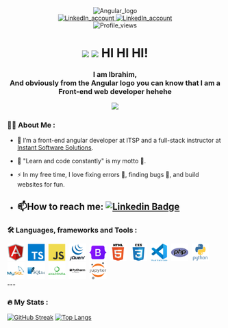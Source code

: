 <div id="header" align="center">
  <img src="https://media.giphy.com/media/XEDIHHp3i8bVoEdxd7/giphy.gif" width="200" alt="Angular_logo"/>
</div>
<div id="badge" align="center">
  <a href="https://www.linkedin.com/in/ibrahim-mohamed-hussein/">
    <img src="https://img.shields.io/badge/LinkedIn-blue?logo=linkedin&logoColor=white&style=for-the-badge" alt="LinkedIn_account">
  </a>
  <a href="https://ibrahim-mohamedh.github.io/IbrahimMohamed/">
    <img src="https://img.shields.io/badge/Portfolio-1f6af5?style=for-the-badge&logo=brave&logoColor=white" alt="LinkedIn_account">
  </a>
</div>
<div id="visits" align="center">
  <img src="https://komarev.com/ghpvc/?username=Ibrahim-MohamedH&style=for-the-badge&color=blue" alt="Profile_views"/>
</div>
<h1 align="center">
  <img src="https://media.giphy.com/media/hvRJCLFzcasrR4ia7z/giphy.gif" width="40px"/>
  <img src="https://media.giphy.com/media/QWvra259h4LCvdJnxP/giphy.gif" width="40px"/>
  HI HI HI!
</h1>
<h3 align="center">
  I am Ibrahim, <br>
  And obviously from the Angular logo you can know that I am a Front-end web developer hehehe
 </h3>
<div id="banner" align="center">
  <img src="https://media.giphy.com/media/SWoSkN6DxTszqIKEqv/giphy.gif" width="50%"/>
</div>

### :man_technologist: About Me :
  - :telescope: I’m a front-end angular developer at ITSP and a full-stack instructor at [Instant Software Solutions](https://www.linkedin.com/company/instantsoftwaresolution/).

- :seedling: "Learn and code constantly" is my motto 💙.

- :zap: In my free time, I love fixing errors 👀, finding bugs 🐛, and build websites for fun.

- :mailbox:How to reach me: [![Linkedin Badge](https://img.shields.io/badge/LinkedIn-blue?style=flat&logo=Linkedin&logoColor=white)](https://www.linkedin.com/in/ibrahim-mohamed-hussein/)
  ---

### :hammer_and_wrench: Languages, frameworks and Tools :
<div id="tools">
  <img src="https://github.com/devicons/devicon/blob/master/icons/angularjs/angularjs-original.svg" alt="Angular" width="40" height="40"/>&nbsp;
  <img src="https://github.com/devicons/devicon/blob/master/icons/typescript/typescript-original.svg" alt="TypeScript" width="40" height="40"/>&nbsp;
  <img src="https://github.com/devicons/devicon/blob/master/icons/javascript/javascript-original.svg" alt="JavaScript" width="40" height="40"/>&nbsp;
  <img src="https://github.com/devicons/devicon/blob/master/icons/jquery/jquery-original-wordmark.svg" alt="Jquery" width="40" height="40"/>&nbsp;
  <img src="https://github.com/devicons/devicon/blob/master/icons/bootstrap/bootstrap-original.svg" alt="Bootstrap" width="40" height="40"/>&nbsp;
  <img src="https://github.com/devicons/devicon/blob/master/icons/html5/html5-original-wordmark.svg" alt="HTML5" width="40" height="40"/>&nbsp;
  <img src="https://github.com/devicons/devicon/blob/master/icons/css3/css3-original-wordmark.svg" alt="CSS" width="40" height="40"/>&nbsp;
  <img src="https://github.com/devicons/devicon/blob/master/icons/vscode/vscode-original-wordmark.svg" alt="VSCode" width="40" height="40"/>&nbsp;
  <img src="https://github.com/devicons/devicon/blob/master/icons/php/php-original.svg" alt="PHP" width="40" height="40"/>&nbsp;
  <img src="https://github.com/devicons/devicon/blob/master/icons/python/python-original-wordmark.svg" alt="Python" width="40" height="40"/>&nbsp;
  <img src="https://github.com/devicons/devicon/blob/master/icons/mysql/mysql-original-wordmark.svg" alt="MySQL" width="40" height="40"/>&nbsp;
  <img src="https://github.com/devicons/devicon/blob/master/icons/sqlite/sqlite-original-wordmark.svg" alt="SQLite" width="40" height="40"/>&nbsp;
  <img src="https://github.com/devicons/devicon/blob/master/icons/anaconda/anaconda-original-wordmark.svg" alt="Anaconda" width="40" height="40"/>&nbsp;
  <img src="https://github.com/devicons/devicon/blob/master/icons/pycharm/pycharm-original-wordmark.svg" alt="Pycharm" width="40" height="40"/>&nbsp;
  <img src="https://github.com/devicons/devicon/blob/master/icons/jupyter/jupyter-original-wordmark.svg" alt="Jupyter_NoteBook" width="40" height="40"/>&nbsp;
</div>
---

### :fire: My Stats :
[![GitHub Streak](http://github-readme-streak-stats.herokuapp.com?user=Ibrahim-MohamedH&theme=dark&hide_border=true)](https://git.io/streak-stats)
[![Top Langs](https://github-readme-stats.vercel.app/api/top-langs/?username=Ibrahim-MohamedH&layout=compact&theme=vision-friendly-dark&hide_border=true)](https://github.com/anuraghazra/github-readme-stats)



